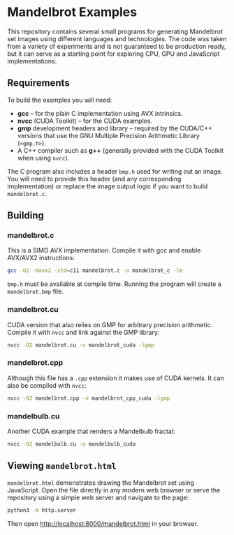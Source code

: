# Mandelbrot Examples

This repository contains several small programs for generating Mandelbrot set
images using different languages and technologies. The code was taken from a
variety of experiments and is not guaranteed to be production ready, but it can
serve as a starting point for exploring CPU, GPU and JavaScript implementations.

## Requirements

To build the examples you will need:

- **gcc** – for the plain C implementation using AVX intrinsics.
- **nvcc** (CUDA Toolkit) – for the CUDA examples.
- **gmp** development headers and library – required by the CUDA/C++ versions
  that use the GNU Multiple Precision Arithmetic Library (`<gmp.h>`).
- A C++ compiler such as **g++** (generally provided with the CUDA Toolkit when
  using `nvcc`).

The C program also includes a header `bmp.h` used for writing out an image.
You will need to provide this header (and any corresponding implementation) or
replace the image output logic if you want to build `mandelbrot.c`.

## Building

### mandelbrot.c

This is a SIMD AVX implementation. Compile it with gcc and enable AVX/AVX2
instructions:

```bash
gcc -O2 -mavx2 -std=c11 mandelbrot.c -o mandelbrot_c -lm
```

`bmp.h` must be available at compile time. Running the program will create a
`mandelbrot.bmp` file.

### mandelbrot.cu

CUDA version that also relies on GMP for arbitrary precision arithmetic.
Compile it with `nvcc` and link against the GMP library:

```bash
nvcc -O2 mandelbrot.cu -o mandelbrot_cuda -lgmp
```

### mandelbrot.cpp

Although this file has a `.cpp` extension it makes use of CUDA kernels. It can
also be compiled with `nvcc`:

```bash
nvcc -O2 mandelbrot.cpp -o mandelbrot_cpp_cuda -lgmp
```

### mandelbulb.cu

Another CUDA example that renders a Mandelbulb fractal:

```bash
nvcc -O2 mandelbulb.cu -o mandelbulb_cuda
```

## Viewing `mandelbrot.html`

`mandelbrot.html` demonstrates drawing the Mandelbrot set using JavaScript.
Open the file directly in any modern web browser or serve the repository using
a simple web server and navigate to the page:

```bash
python3 -m http.server
```

Then open <http://localhost:8000/mandelbrot.html> in your browser.

